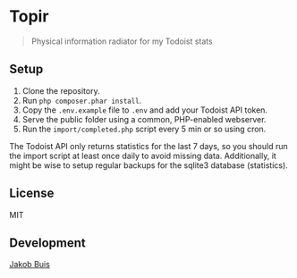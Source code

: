 # Topir
> Physical information radiator for my Todoist stats

## Setup
1. Clone the repository.
1. Run `php composer.phar install`.
1. Copy the `.env.example` file to `.env` and add your Todoist API token.
1. Serve the public folder using a common, PHP-enabled webserver.
1. Run the `import/completed.php` script every 5 min or so using cron.

The Todoist API only returns statistics for the last 7 days, so you should run the import script at least once daily to avoid missing data. Additionally, it might be wise to setup regular backups for the sqlite3 database (statistics).

## License
MIT

## Development
[Jakob Buis](https://www.jakobbuis.nl)
